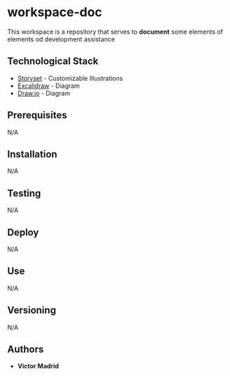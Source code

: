 # workspace-doc

This workspace is a repository that serves to **document** some elements of elements od development assistance

## Technological Stack

* [Storyset](https://storyset.com/) - Customizable Illustrations
* [Excalidraw](https://excalidraw.com/) - Diagram
* [Draw.io](https://app.diagrams.net/) - Diagram



## Prerequisites

N/A


## Installation

N/A


## Testing

N/A


## Deploy

N/A


## Use

N/A


## Versioning

N/A


## Authors

* **Víctor Madrid**
